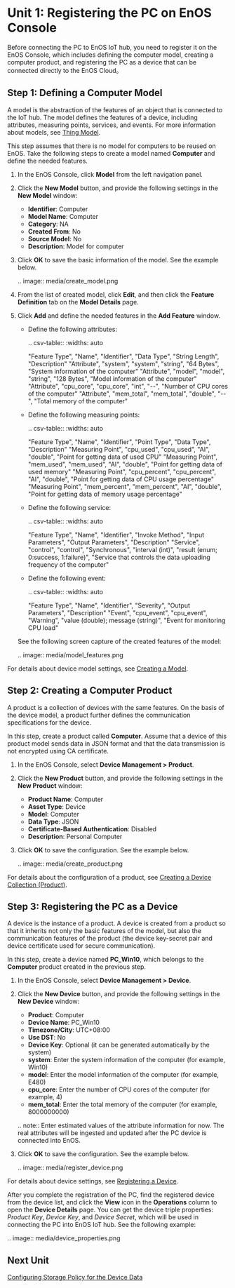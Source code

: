# Unit 1: Registering the PC on EnOS Console

Before connecting the PC to EnOS IoT hub, you need to register it on the EnOS Console, which includes defining the computer model, creating a computer product, and registering the PC as a device that can be connected directly to the EnOS Cloud。

## Step 1: Defining a Computer Model

A model is the abstraction of the features of an object that is connected to the IoT hub. The model defines the features of a device, including attributes, measuring points, services, and events. For more information about models, see [Thing Model](/docs/device-connection/en/2.0.8/howto/model/model_overview.html).

This step assumes that there is no model for computers to be reused on EnOS. Take the following steps to create a model named **Computer** and define the needed features.

1. In the EnOS Console, click **Model** from the left navigation panel.

2. Click the **New Model** button, and provide the following settings in the **New Model** window:

   - **Identifier**: Computer
   - **Model Name**: Computer
   - **Category**: NA
   - **Created From**: No
   - **Source Model**: No
   - **Description**: Model for computer

3. Click **OK** to save the basic information of the model. See the example below.

   .. image:: media/create_model.png

4. From the list of created model, click **Edit**, and then click the **Feature Definition** tab on the **Model Details** page.

5. Click **Add** and define the needed features in the **Add Feature** window.

   - Define the following attributes:

     .. csv-table::
        :widths: auto

        "Feature Type", "Name", "Identifier", "Data Type", "String Length", "Description"
        "Attribute", "system", "system", "string", "64 Bytes", "System information of the computer"
        "Attribute", "model", "model", "string", "128 Bytes", "Model information of the computer"
        "Attribute", "cpu_core", "cpu_core", "int", "--", "Number of CPU cores of the computer"
        "Attribute", "mem_total", "mem_total", "double", "--", "Total memory of the computer"

   - Define the following measuring points:

     .. csv-table::
        :widths: auto

        "Feature Type", "Name", "Identifier", "Point Type", "Data Type", "Description"
        "Measuring Point", "cpu_used", "cpu_used", "AI", "double", "Point for getting data of used CPU"
        "Measuring Point", "mem_used", "mem_used", "AI", "double", "Point for getting data of used memory"
        "Measuring Point", "cpu_percent", "cpu_percent", "AI", "double", "Point for getting data of CPU usage percentage"
        "Measuring Point", "mem_percent", "mem_percent", "AI", "double", "Point for getting data of memory usage percentage"

   - Define the following service:

     .. csv-table::
        :widths: auto

        "Feature Type", "Name", "Identifier", "Invoke Method", "Input Parameters", "Output Parameters", "Description"
        "Service", "control", "control", "Synchronous", "interval (int)", "result (enum; 0:success, 1:failure)", "Service that controls the data uploading frequency of the computer"

    - Define the following event:

      .. csv-table::
         :widths: auto

         "Feature Type", "Name", "Identifier", "Severity", "Output Parameters", "Description"
         "Event", "cpu_event", "cpu_event", "Warning", "value (double); message (string)", "Event for monitoring CPU load"

   See the following screen capture of the created features of the model:

   .. image:: media/model_features.png

For details about device model settings, see [Creating a Model](/docs/device-connection/en/2.0.8/howto/model/creating_model.html).

## Step 2: Creating a Computer Product

A product is a collection of devices with the same features. On the basis of the device model, a product further defines the communication specifications for the device.

In this step, create a product called **Computer**. Assume that a device of this product model sends data in JSON format and that the data transmission is not encrypted using CA certificate.

1. In the EnOS Console, select **Device Management > Product**.

2. Click the **New Product** button, and provide the following settings in the **New Product** window:

   - **Product Name**: Computer
   - **Asset Type**: Device
   - **Model**: Computer
   - **Data Type**: JSON
   - **Certificate-Based Authentication**: Disabled
   - **Description**: Personal Computer

3. Click **OK** to save the configuration. See the example below.

   .. image:: media/create_product.png

For details about the configuration of a product, see [Creating a Device Collection (Product)](/docs/device-connection/en/2.0.8/howto/device/manage/creating_product.html).

## Step 3: Registering the PC as a Device

A device is the instance of a product. A device is created from a product so that it inherits not only the basic features of the model, but also the communication features of the product (the device key-secret pair and
device certificate used for secure communication).

In this step, create a device named **PC_Win10**, which belongs to the **Computer** product created in the previous step.

1. In the EnOS Console, select **Device Management > Device**.

2. Click the **New Device** button, and provide the following settings in the **New Device** window:

   - **Product**: Computer
   - **Device Name**: PC_Win10
   - **Timezone/City**: UTC+08:00
   - **Use DST**: No
   - **Device Key**: Optional (it can be generated automatically by the system)
   - **system**: Enter the system information of the computer (for example, Win10)
   - **model**: Enter the model information of the computer (for example, E480)
   - **cpu_core**: Enter the number of CPU cores of the computer (for example, 4)
   - **mem_total**: Enter the total memory of the computer (for example, 8000000000)

   .. note:: Enter estimated values of the attribute information for now. The real attributes will be ingested and updated after the PC device is connected into EnOS.

3. Click **OK** to save the configuration. See the example below.

   .. image:: media/register_device.png   

For details about device settings, see [Registering a Device](/docs/device-connection/en/2.0.8/howto/device/manage/creating_device.html).

After you complete the registration of the PC, find the registered device from the device list, and click the **View** icon in the **Operations** column to open the **Device Details** page. You can get the device triple properties: *Product Key*, *Device Key*, and *Device Secret*, which will be used in connecting the PC into EnOS IoT hub. See the following example:

.. image:: media/device_properties.png   



## Next Unit

[Configuring Storage Policy for the Device Data](configuring_storage_policy)
